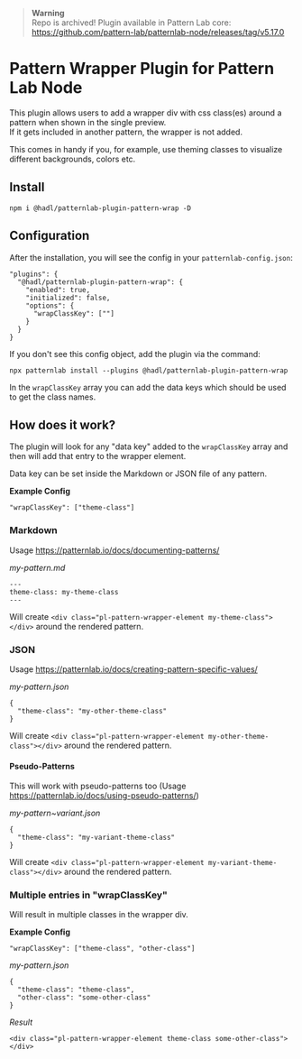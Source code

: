 > **Warning**  
> Repo is archived! Plugin available in Pattern Lab core: https://github.com/pattern-lab/patternlab-node/releases/tag/v5.17.0

# Pattern Wrapper Plugin for Pattern Lab Node

This plugin allows users to add a wrapper div with css class(es) around a pattern when shown in the
single preview.   
If it gets included in another pattern, the wrapper is not added.

This comes in handy if you, for example, use theming classes to visualize different backgrounds, colors etc.

## Install

```
npm i @hadl/patternlab-plugin-pattern-wrap -D
```

## Configuration

After the installation, you will see the config in your `patternlab-config.json`:

```
"plugins": {
  "@hadl/patternlab-plugin-pattern-wrap": {
    "enabled": true,
    "initialized": false,
    "options": {
      "wrapClassKey": [""]
    }
  }
}
```

If you don't see this config object, add the plugin via the command:

``` 
npx patternlab install --plugins @hadl/patternlab-plugin-pattern-wrap 
```

In the `wrapClassKey` array you can add the data keys which should be used to get the class names.

## How does it work?

The plugin will look for any "data key" added to the `wrapClassKey` array and then will add that
entry to the wrapper element.

Data key can be set inside the Markdown or JSON file of any pattern.

**Example Config**

```
"wrapClassKey": ["theme-class"]
```

### Markdown

Usage https://patternlab.io/docs/documenting-patterns/

_my-pattern.md_

``` 
---
theme-class: my-theme-class
---
```

Will create `<div class="pl-pattern-wrapper-element my-theme-class"></div>` around the rendered
pattern.

### JSON

Usage https://patternlab.io/docs/creating-pattern-specific-values/

_my-pattern.json_

``` 
{
  "theme-class": "my-other-theme-class"
}
```

Will create `<div class="pl-pattern-wrapper-element my-other-theme-class"></div>` around the
rendered pattern.

#### Pseudo-Patterns

This will work with pseudo-patterns too (Usage https://patternlab.io/docs/using-pseudo-patterns/)

_my-pattern~variant.json_

``` 
{
  "theme-class": "my-variant-theme-class"
}
```

Will create `<div class="pl-pattern-wrapper-element my-variant-theme-class"></div>` around the
rendered pattern.

### Multiple entries in "wrapClassKey"

Will result in multiple classes in the wrapper div.

**Example Config**

```
"wrapClassKey": ["theme-class", "other-class"]
```

_my-pattern.json_

``` 
{
  "theme-class": "theme-class",
  "other-class": "some-other-class"
}
```

_Result_

```
<div class="pl-pattern-wrapper-element theme-class some-other-class"></div>
```
